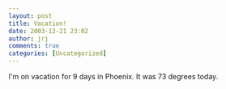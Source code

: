 ```yaml
---
layout: post
title: Vacation!
date: 2003-12-21 23:02
author: jrj
comments: true
categories: [Uncategorized]
---
```

I'm on vacation for 9 days in Phoenix. It was 73 degrees today.
